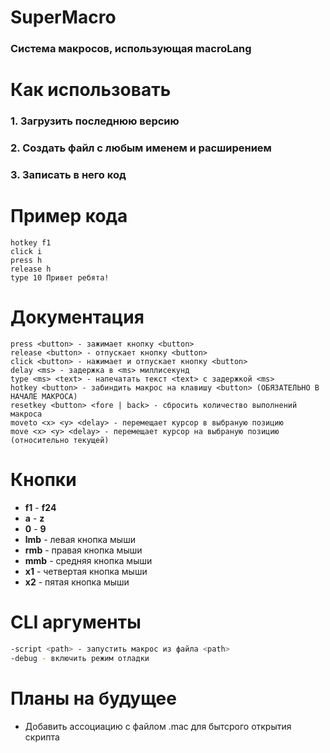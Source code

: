 # SuperMacro
### Система макросов, использующая macroLang

# Как использовать
### 1. Загрузить последнюю версию
### 2. Создать файл с любым именем и расширением
### 3. Записать в него код

# Пример кода
```macroLang
hotkey f1
click i
press h
release h
type 10 Привет ребята!
```

# Документация
```macroLang
press <button> - зажимает кнопку <button>
release <button> - отпускает кнопку <button>
click <button> - нажимает и отпускает кнопку <button>
delay <ms> - задержка в <ms> миллисекунд
type <ms> <text> - напечатать текст <text> с задержкой <ms>
hotkey <button> - забиндить макрос на клавишу <button> (ОБЯЗАТЕЛЬНО В НАЧАЛЕ МАКРОСА)
resetkey <button> <fore | back> - сбросить количество выполнений макроса 
moveto <x> <y> <delay> - перемещает курсор в выбраную позицию 
move <x> <y> <delay> - перемещает курсор на выбраную позицию (относительно текущей)
```

# Кнопки
- **f1** - **f24**
- **a** - **z**
- **0** - **9**
- **lmb** - левая кнопка мыши
- **rmb** - правая кнопка мыши
- **mmb** - средняя кнопка мыши
- **x1** - четвертая кнопка мыши
- **x2** - пятая кнопка мыши


# CLI аргументы
```bash
-script <path> - запустить макрос из файла <path>
-debug - включить режим отладки
```
# Планы на будущее
- Добавить ассоциацию с файлом .mac для бытсрого открытия скрипта